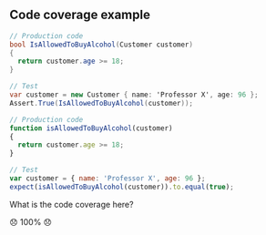 ## Code coverage example

```csharp
// Production code
bool IsAllowedToBuyAlcohol(Customer customer)
{
  return customer.age >= 18;
}
```

```csharp
// Test
var customer = new Customer { name: 'Professor X', age: 96 };
Assert.True(IsAllowedToBuyAlcohol(customer));
```

<!-- .element class="flavor-csharp" -->

```javascript
// Production code
function isAllowedToBuyAlcohol(customer) 
{
  return customer.age >= 18;
}
```

```javascript
// Test
var customer = { name: 'Professor X', age: 96 };
expect(isAllowedToBuyAlcohol(customer)).to.equal(true);
```

<!-- .element class="flavor-javascript" -->

What is the code coverage here?

😞 100% 😞 <!-- .element class="fragment" data-fragment-index="0" -->